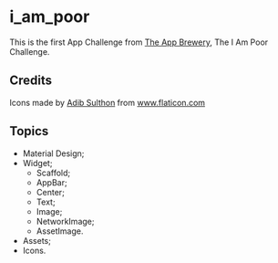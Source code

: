 # i_am_poor

This is the first App Challenge from <a href="https://www.appbrewery.co" title="The App Brewery" target="_blank">The App Brewery</a>, The I Am Poor Challenge.

## Credits

Icons made by <a href="https://www.flaticon.com/authors/adib-sulthon" title="Adib Sulthon" target="_blank">Adib Sulthon</a> from <a href="https://www.flaticon.com/" title="Flaticon" target="_blank">www.flaticon.com</a>

## Topics

- Material Design;
- Widget;
    - Scaffold;
    - AppBar;
    - Center;
    - Text;
    - Image;
    - NetworkImage;
    - AssetImage.
- Assets;
- Icons.